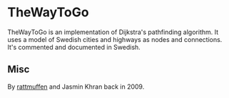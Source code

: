TheWayToGo
=============

TheWayToGo is an implementation of Dijkstra's pathfinding algorithm. It uses a model of Swedish cities and highways as nodes and connections. 
It's commented and documented in Swedish.

Misc
------------

By [rattmuffen](http://www.rattmuffen.st) and Jasmin Khran back in 2009.

